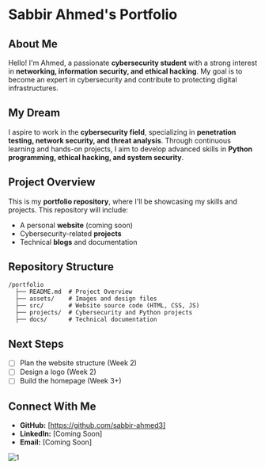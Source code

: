 # Sabbir Ahmed's Portfolio

## About Me
Hello! I'm Ahmed, a passionate **cybersecurity student** with a strong interest in **networking, information security, and ethical hacking**. My goal is to become an expert in cybersecurity and contribute to protecting digital infrastructures. 

## My Dream
I aspire to work in the **cybersecurity field**, specializing in **penetration testing, network security, and threat analysis**. Through continuous learning and hands-on projects, I aim to develop advanced skills in **Python programming, ethical hacking, and system security**.

## Project Overview
This is my **portfolio repository**, where I'll be showcasing my skills and projects. This repository will include:
- A personal **website** (coming soon)
- Cybersecurity-related **projects**
- Technical **blogs** and documentation

## Repository Structure
```
/portfolio
  ├── README.md  # Project Overview
  ├── assets/    # Images and design files
  ├── src/       # Website source code (HTML, CSS, JS)
  ├── projects/  # Cybersecurity and Python projects
  ├── docs/      # Technical documentation
```

## Next Steps
- [ ] Plan the website structure (Week 2)
- [ ] Design a logo (Week 2)
- [ ] Build the homepage (Week 3+)

## Connect With Me
- **GitHub:** [https://github.com/sabbir-ahmed3]
- **LinkedIn:** [Coming Soon]
- **Email:** [Coming Soon]

![1](https://github.com/user-attachments/assets/5a5a3fd6-89cc-4dd8-80a8-2d98baeef862)

